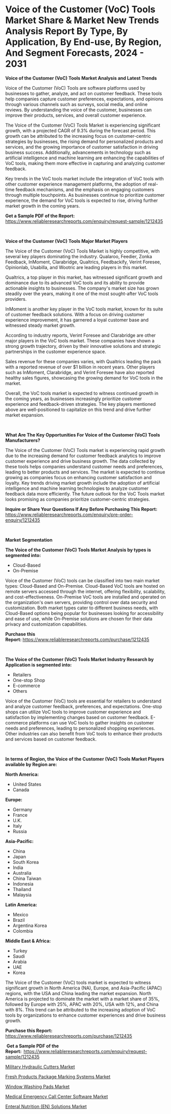 <p><h1>Voice of the Customer (VoC) Tools Market Share & Market New Trends Analysis Report By Type, By Application, By End-use, By Region, And Segment Forecasts, 2024 - 2031</h1></p><p><strong>Voice of the Customer (VoC) Tools Market Analysis and Latest Trends</strong></p>
<p><p>Voice of the Customer (VoC) Tools are software platforms used by businesses to gather, analyze, and act on customer feedback. These tools help companies capture customer preferences, expectations, and opinions through various channels such as surveys, social media, and online reviews. By understanding the voice of the customer, businesses can improve their products, services, and overall customer experience.</p><p>The Voice of the Customer (VoC) Tools Market is experiencing significant growth, with a projected CAGR of 9.3% during the forecast period. This growth can be attributed to the increasing focus on customer-centric strategies by businesses, the rising demand for personalized products and services, and the growing importance of customer satisfaction in driving business success. Additionally, advancements in technology such as artificial intelligence and machine learning are enhancing the capabilities of VoC tools, making them more effective in capturing and analyzing customer feedback.</p><p>Key trends in the VoC tools market include the integration of VoC tools with other customer experience management platforms, the adoption of real-time feedback mechanisms, and the emphasis on engaging customers through multiple touchpoints. As businesses continue to prioritize customer experience, the demand for VoC tools is expected to rise, driving further market growth in the coming years.</p></p>
<p><strong>Get a Sample PDF of the Report:&nbsp;</strong> <a href="https://www.reliableresearchreports.com/enquiry/request-sample/1212435">https://www.reliableresearchreports.com/enquiry/request-sample/1212435</a></p>
<p>&nbsp;</p>
<p><strong>Voice of the Customer (VoC) Tools Major Market Players</strong></p>
<p><p>The Voice of the Customer (VoC) Tools Market is highly competitive, with several key players dominating the industry. Qualaroo, Feedier, Zonka Feedback, InMoment, Clarabridge, Qualtrics, Feedbackify, Verint Foresee, Opinionlab, Usabilla, and Wootric are leading players in this market.</p><p>Qualtrics, a top player in this market, has witnessed significant growth and dominance due to its advanced VoC tools and its ability to provide actionable insights to businesses. The company's market size has grown steadily over the years, making it one of the most sought-after VoC tools providers.</p><p>InMoment is another key player in the VoC tools market, known for its suite of customer feedback solutions. With a focus on driving customer experience improvement, it has garnered a loyal customer base and witnessed steady market growth.</p><p>According to industry reports, Verint Foresee and Clarabridge are other major players in the VoC tools market. These companies have shown a strong growth trajectory, driven by their innovative solutions and strategic partnerships in the customer experience space.</p><p>Sales revenue for these companies varies, with Qualtrics leading the pack with a reported revenue of over $1 billion in recent years. Other players such as InMoment, Clarabridge, and Verint Foresee have also reported healthy sales figures, showcasing the growing demand for VoC tools in the market.</p><p>Overall, the VoC tools market is expected to witness continued growth in the coming years, as businesses increasingly prioritize customer experience and feedback-driven strategies. The key players mentioned above are well-positioned to capitalize on this trend and drive further market expansion.</p></p>
<p>&nbsp;</p>
<p><strong>What Are The Key Opportunities For Voice of the Customer (VoC) Tools Manufacturers?</strong></p>
<p><p>The Voice of the Customer (VoC) Tools market is experiencing rapid growth due to the increasing demand for customer feedback analytics to improve customer experience and drive business growth. The data collected by these tools helps companies understand customer needs and preferences, leading to better products and services. The market is expected to continue growing as companies focus on enhancing customer satisfaction and loyalty. Key trends driving market growth include the adoption of artificial intelligence and machine learning technologies to analyze customer feedback data more efficiently. The future outlook for the VoC Tools market looks promising as companies prioritize customer-centric strategies.</p></p>
<p><strong>Inquire or Share Your Questions If Any Before Purchasing This Report:</strong> <a href="https://www.reliableresearchreports.com/enquiry/pre-order-enquiry/1212435">https://www.reliableresearchreports.com/enquiry/pre-order-enquiry/1212435</a></p>
<p>&nbsp;</p>
<p><strong>Market Segmentation</strong></p>
<p><strong>The Voice of the Customer (VoC) Tools Market Analysis by types is segmented into:</strong></p>
<p><ul><li>Cloud-Based</li><li>On-Premise</li></ul></p>
<p><p>Voice of the Customer (VoC) tools can be classified into two main market types: Cloud-Based and On-Premise. Cloud-Based VoC tools are hosted on remote servers accessed through the internet, offering flexibility, scalability, and cost-effectiveness. On-Premise VoC tools are installed and operated on the organization's own servers, providing control over data security and customization. Both market types cater to different business needs, with Cloud-Based options being popular for businesses looking for accessibility and ease of use, while On-Premise solutions are chosen for their data privacy and customization capabilities.</p></p>
<p><strong>Purchase this Report:&nbsp;</strong><a href="https://www.reliableresearchreports.com/purchase/1212435">https://www.reliableresearchreports.com/purchase/1212435</a></p>
<p>&nbsp;</p>
<p><strong>The Voice of the Customer (VoC) Tools Market Industry Research by Application is segmented into:</strong></p>
<p><ul><li>Retailers</li><li>One-stop Shop</li><li>E-commerce</li><li>Others</li></ul></p>
<p><p>Voice of the Customer (VoC) tools are essential for retailers to understand and analyze customer feedback, preferences, and expectations. One-stop shops can utilize VoC tools to improve customer experience and satisfaction by implementing changes based on customer feedback. E-commerce platforms can use VoC tools to gather insights on customer needs and preferences, leading to personalized shopping experiences. Other industries can also benefit from VoC tools to enhance their products and services based on customer feedback.</p></p>
<p>&nbsp;</p>
<p><strong>In terms of Region, the Voice of the Customer (VoC) Tools Market Players available by Region are:</strong></p>
<p>
    <p> <strong> North America: </strong>
        <ul>
            <li>United States</li>
            <li>Canada</li>
        </ul>
        </p> 
    <p> <strong> Europe: </strong>
        <ul>
            <li>Germany</li>
            <li>France</li>
            <li>U.K.</li>
            <li>Italy</li>
            <li>Russia</li>
        </ul>
        </p> 
    <p> <strong> Asia-Pacific: </strong>
        <ul>
            <li>China</li>
            <li>Japan</li>
            <li>South Korea</li>
            <li>India</li>
            <li>Australia</li>
            <li>China Taiwan</li>
            <li>Indonesia</li>
            <li>Thailand</li>
            <li>Malaysia</li>
        </ul>
        </p> 
    <p> <strong> Latin America: </strong>
        <ul>
            <li>Mexico</li>
            <li>Brazil</li>
            <li>Argentina Korea</li>
            <li>Colombia</li>
        </ul>
        </p> 
    <p> <strong> Middle East & Africa: </strong>
        <ul>
            <li>Turkey</li>
            <li>Saudi</li>
            <li>Arabia</li>
            <li>UAE</li>
            <li>Korea</li>
        </ul>
    </p>
    </p>
<p><p>The Voice of the Customer (VoC) tools market is expected to witness significant growth in North America (NA), Europe, and Asia-Pacific (APAC) regions, with the USA and China leading the market expansion. North America is projected to dominate the market with a market share of 35%, followed by Europe with 25%, APAC with 20%, USA with 12%, and China with 8%. This trend can be attributed to the increasing adoption of VoC tools by organizations to enhance customer experiences and drive business growth.</p></p>
<p><strong>Purchase this Report: </strong><a href="https://www.reliableresearchreports.com/purchase/1212435">https://www.reliableresearchreports.com/purchase/1212435</a></p>
<p>&nbsp;<strong>Get a Sample PDF of the Report:&nbsp;&nbsp;</strong><a href="https://www.reliableresearchreports.com/enquiry/request-sample/1212435">https://www.reliableresearchreports.com/enquiry/request-sample/1212435</a></p>
<p><strong></strong></p>
<p><p><a href="https://github.com/RoccoManning/Market-Research-Report-List-3/blob/main/military-hydraulic-cutters-market.md">Military Hydraulic Cutters Market</a></p><p><a href="https://github.com/nicoletavirag/Market-Research-Report-List-2/blob/main/fresh-products-package-marking-systems-market.md">Fresh Products Package Marking Systems Market</a></p><p><a href="https://github.com/redneck06/Market-Research-Report-List-2/blob/main/window-washing-pads-market.md">Window Washing Pads Market</a></p><p><a href="https://github.com/mauripalmi/Market-Research-Report-List-2/blob/main/medical-emergency-call-center-software-market.md">Medical Emergency Call Center Software Market</a></p><p><a href="https://github.com/gulaimolin/Market-Research-Report-List-3/blob/main/enteral-nutrition-en-solutions-market.md">Enteral Nutrition (EN) Solutions Market</a></p></p>